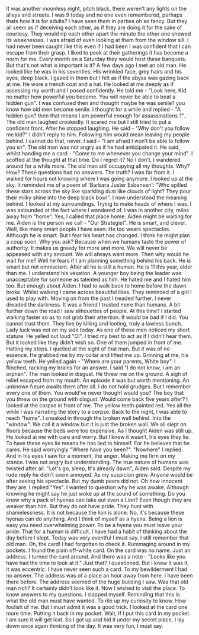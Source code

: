 It was another moonless night, pitch black, there weren't any lights on the alleys and streets. I was 9 today and no one even remembered, perhaps thats how it is for adults? I have seen them in parties oh so fancy. But they all seem as if deceiving each other, as if they are doing it for the sake of courtesy. They would rip each other apart the minute the other one showed its weaknesses. I was afraid of even looking at them from the window sill. I had never been caught like this even if I had been I was confident that I can escape from their grasp.
I liked to peek at their gatherings it has become a norm for me. Every month on a Saturday they would host these banquets. 
But that's not what is important is it? 
A few days ago I met an old man. He looked like he was in his seventies: His wrinkled face, grey hairs and his eyes, deep black. I gazed in them but I felt as if the abyss was gazing back at me. He wore a trench coat and a hat. He looked at me deeply as if assessing my worth and I posed confidently. 
He told me - "Look here, Kid no matter how powerful you become. You will never be able to beat a hidden gun". I was confused then and thought maybe he was senile? you know how old men become senile. I thought for a while and replied - "A hidden gun? then that means I am powerful enough for assassinations ?". The old man laughed crookedly. It scared me but I still tried to put a confident front.
After he stopped laughing. He said - "Why don't you follow me kid?" I didn’t reply to him. Following him would mean leaving my people behind. I cannot do that, never. I said - "I am afraid I won’t be able to follow you sir". The old man was not angry as if he had anticipated it. He said, whilst handing me a card - "Come to me whenever you change your mind". I scoffed at the thought at that time. Do I regret it? No I don’t.
I wandered around for a while more. The old man still occupying all my thoughts. Why? How? These questions had no answers. The truth? I was far from it. I walked for hours not knowing where I was going anymore. I looked up at the sky. 
It reminded me of a poem of 'Barbara Juster Esbensen': 
"Who spilled these stars across the sky like sparkling dust like clouds of light? They pour their milky shine into the deep black bowl".
I now understood the meaning behind. I looked at my surroundings. Trying to make heads of where I was. I was astounded at the fact where I wandered of. I was in another city, miles away from "home". Yes, I called that place home. Aiden might be waiting for me. Aiden is the person we call - "Our Strategist". He is smart, and clever. Well, like many smart people I have seen. He too wears spectacles. 
Although he is smart. But I fear his heart has changed. I think he might plan a coup soon. Why you ask? Because when we humans taste the power of authority. It makes us greedy for more and more. We will never be appeased with any amount. We will always want more. Then why would he wait for me? Well he fears if I am planning something behind his back. He is smart but not omniscient. After all he is still a human. He is 11 this year, older than me. I understand his vexation. A younger boy being the leader was unacceptable for someone as talented as him.
He hated me and I hated him too.
But enough about Aiden.
I had to walk back to home before the dawn broke. Whilst walking I came across beautiful lilies. They reminded of a girl I used to play with. Moving on from the past I treaded further. I never dreaded the darkness. It was a friend I trusted more than humans. A bit further down the road I saw silhouettes of people. At this time? I started walking faster so as to not grab their attention. It would be bad if I did. You cannot trust them. They live by killing and looting, truly a lawless bunch. 
Lady luck was not on my side today. As one of these men noticed my short stature. He yelled out loud "OI". I tried my best to act as if I didn’t hear them. But it looked like they didn’t wish so. One of them jumped in front of me. Halting my steps. I quelled at the sight of that man. But it was of no essence. He grabbed me by my collar and lifted me up. Grinning at me, his yellow teeth. He yelled again - "Where are your parents, White boy". I flinched, racking my brains for an answer. I said "I do not know, I am an orphan". The man looked in disgust. He threw me on the ground.
A sigh of relief escaped from my mouth. An episode it was but worth mentioning. An unknown future awaits them after all. I do not hold grudges. But I remember every one of them. You would’ve never thought would you? The boy that you threw on the ground with disgust. Would come back five years after? I looked at the corpse in front of me. The yellow teeth painted red.
Yes all the while I was narrating the story to a corpse. 
Back to the night, I was able to reach "home". I sneaked in through the broken wall behind. Into the "window". We call it a window but it is just the broken wall. We all slept on floors because the beds were too expensive. 
As I thought Aiden was still up. He looked at me with care and worry. But I knew it wasn’t, his eyes they lie. To have these eyes lie means he has lied to himself. For he believes that he cares. He said worryingly "Where have you been?". "Nowhere" I replied. And in his eyes I saw for a moment, the anger. Making me firm on my stance. I was not angry but understanding. The true nature of humans was twisted after all.
"Let's go, sleep, It's already dawn", Aiden said. Despite my rude reply he didn’t seem annoyed. As my suspicion grew. Anyone would be after seeing his spectacle. But my dumb peers did not. Oh how innocent they are. I replied "Yes". I wanted to question why he was awake. Although knowing he might say he just woke up at the sound of something. 
Do you know why a pack of hyenas can take out even a Lion? Even though they are weaker than him. But they do not have pride. They hunt with shamelessness. It is not because the lion is alone. No, it's because these hyenas can do anything. And I think of myself as a hyena. Being a lion is easy you need overwhelming power. To be a hyena you must leave your pride. That for a human is difficult. 
I have had a habit of thinking about the day before I slept. Today was very eventful I must say. I still remember that old man. Oh, the card! I had forgotten to check it. Rummaging around in my pockets. I found the plain off-white card. On the card was no name. Just an address. I turned the card around. And there was a note - "Looks like you have had the time to look at it." Just that? I questioned. But I knew it was it, it was eccentric. I have never seen such a card. To my bewilderment I had no answer. 
The address was of a place an hour away from here. I have been there before. The address seemed of the huge building I saw. Was that old man rich? It certainly didn’t look like it. Now I wished to visit the place. To know answers to my questions. I slapped myself. Reminding that this is what the old man must have wanted. To rile up my curiosity to know. How foolish of me. But I must admit it was a good trick.
I looked at the card one more time. Putting it back in my pocket. Wait, If I put this card in my pocket. I am sure it will get lost. So I got up and hid it under my secret place. I lay down once again thinking of the day. It was very fun, I must say.
